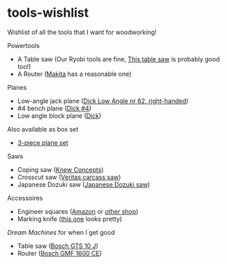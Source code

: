 # tools-wishlist
Wishlist of all the tools that I want for woodworking!

Powertools
- A Table saw (Our Ryobi tools are fine, [This table saw](https://www.toolnation.nl/ryobi-rts1800-g-zaagtafel-1800-watt.html) is probably good too!)
- A Router ([Makita](https://www.toolnation.nl/makita-rt0700cx3j-boven-kantenfrees-in-m-box-4-jaar-dealer-garantie.html) has a reasonable one)

Planes
- Low-angle jack plane ([Dick Low Angle nr 62, right-handed](https://www.teygeler.nl/product/dick-original-low-angle-jack-plane-nr-62-703420/))
- #4 bench plane ([Dick #4](https://www.teygeler.nl/?product=dick-original-blokschaaf-nr-4-703331))
- Low angle block plane ([Dick](https://www.teygeler.nl/product/dick-original-lagehoek-12-blokschaaf-703334/))

Also available as box set
- [3-piece plane set](https://www.teygeler.nl/product/dick-original-schavenset-3-delig-rechtshandig-gebruik-703427/)

Saws
- Coping saw ([Knew Concepts](https://www.teygeler.nl/product/knew-concepts-figuurzaag-125-mm-712551/))
- Crosscut saw ([Veritas carcass saw](https://www.teygeler.nl/product/veritas-kapzaag-voor-zwaluwstaart-verbindingen-712920/))
- Japanese Dozuki saw ([Japanese Dozuki saw](https://www.teygeler.nl/product/japanse-dozuki-universal-extra-fine-240-afkorten-schulpen-712994/))

Accessoires
- Engineer squares ([Amazon](https://www.amazon.nl/Faithfull-Ingenieure-Geodriehoekset-4-delig-10/dp/B0006J39B2/ref=asc_df_B0006J39B2/) or [other shop](https://www.toolspecialist.nl/engineers-squares-set-4-piece-50-75-100-150mm-faithfull-ss-a-2-3-4-6))
- Marking knife ([this one](https://www.toolspecialist.nl/marking-knife-175mm-faithfull) looks pretty)


*Dream Machines* for when I get good
- Table saw ([Bosch GTS 10 J](https://www.toolnation.nl/bosch-gts-10-j-compact-tafelzaag-254mm-2100w-0601b30500-4-jaar-dealer-garantie.html))
- Router ([Bosch GMF 1600 CE](https://www.toolnation.nl/bosch-gmf-1600-ce-professional-multifunctionele-frees-1600w-in-l-boxx-0601624002-4-jaar-dealer-garantie.html))
